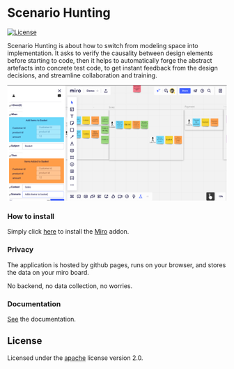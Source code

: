 # Scenario Hunting
[![License](https://img.shields.io/badge/License-Apache%202.0-blue.svg)](https://opensource.org/licenses/Apache-2.0)


Scenario Hunting is about how to switch from modeling space into implementation. It asks to verify the causality between design elements before starting to code, then it helps to automatically forge the abstract artefacts into concrete test code, to get instant feedback from the design decisions, and streamline collaboration and training.


![Demo](Demo.png "Demo image")

### How to install
Simply click [here](https://miro.com/oauth/authorize/?response_type=code&client_id=3074457356753256770&redirect_uri=%2Fconfirm-app-install%2F) to install the [Miro](https://miro.com) addon. 

### Privacy

The application is hosted by github pages, runs on your browser, and stores the data on your miro board. 

No backend, no data collection, no worries. 

### Documentation
[See](https://github.com/ScenarioHunting/Documentation/blob/main/README.md) the documentation.

## License






Licensed under the [apache](LICENSE) license version 2.0. 
